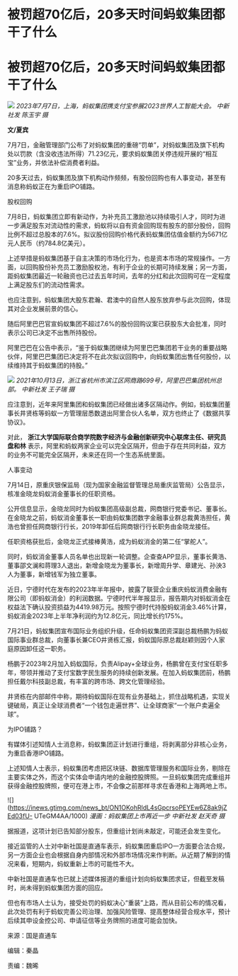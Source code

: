 # 被罚超70亿后，20多天时间蚂蚁集团都干了什么

# 被罚超70亿后，20多天时间蚂蚁集团都干了什么

![](https://inews.gtimg.com/news_bt/O-IgVHuBQHL04REbbL_XlTgEZTWyBXNG4MXJQRE2G5NmoAA/1000)
_2023年7月7日，上海，蚂蚁集团携支付宝参展2023世界人工智能大会。 中新社发 陈玉宇 摄_

**文/夏宾**

7月7日，金融管理部门公布了对蚂蚁集团的重磅“罚单”，对蚂蚁集团及旗下机构处以罚款（含没收违法所得）71.23亿元，要求蚂蚁集团关停违规开展的“相互宝”业务，并依法补偿消费者利益。

20多天过去，蚂蚁集团及旗下机构动作频频，有股份回购也有人事变动，甚至有消息称蚂蚁正在为重启IPO铺路。

股权回购

7月8日，蚂蚁集团立即有新动作，为补充员工激励池以持续吸引人才，同时为进一步满足股东对流动性的需求，蚂蚁将以自有资金回购现有股东的部分股份，回购比例不超过总股本的7.6%。拟议股份回购价格代表蚂蚁集团估值金额约为5671亿元人民币（约784.8亿美元）。

上述举措是蚂蚁集团基于自主决策的市场化行为，也是资本市场的常规操作。一方面，以回购股份补充员工激励股权池，有利于企业的长期可持续发展；另一方面，距蚂蚁集团最近一轮融资也已过去五年时间，去年的分红和此次回购可在一定程度上满足股东们的流动性需求。

也应注意到，蚂蚁集团大股东君瀚、君澳中的自然人股东放弃参与此次回购，体现其对企业发展前景的信心。

随后阿里巴巴官宣蚂蚁集团不超过7.6%的股份回购议案已获股东大会批准，同时表示公司已决定不出售所持股份。

阿里巴巴在公告中表示，“鉴于蚂蚁集团继续为阿里巴巴集团若干业务的重要战略伙伴，阿里巴巴集团已决定将不在此次拟议回购中，向蚂蚁集团出售任何股份，以续维持其于蚂蚁集团的持股。”

![](https://inews.gtimg.com/news_bt/OYMP59vbao4NfFEd5gPfEsIyEMCOEl_wzZgObAQpw95q4AA/1000)
_2021年10月13日，浙江省杭州市滨江区网商路699号，阿里巴巴集团杭州总部。 中新社发 王子瑞 摄_

应注意到，近年来阿里集团和蚂蚁集团已经做出诸多区隔动作。例如，蚂蚁集团董事长井贤栋等蚂蚁一方管理层悉数退出阿里合伙人名单，双方也终止了《数据共享协议》。

对此， **浙江大学国际联合商学院数字经济与金融创新研究中心联席主任、研究员盘和林**
表示，阿里和蚂蚁两家企业可以完全区隔开，但由于存在共同利益，双方的业务不可能完全区隔开，未来还在同一个生态系统里面。

人事变动

7月14日，原重庆银保监局（现为国家金融监督管理总局重庆监管局）公告显示，核准金晓龙蚂蚁消金董事长的任职资格。

公开信息显示，金晓龙同时为蚂蚁集团高级副总裁，网商银行党委书记、董事长。在金晓龙之前，蚂蚁消金董事长一职由蚂蚁集团数字金融事业群总裁黄浩担任，黄浩也曾担任网商银行行长，2019年卸任后网商银行行长职务由金晓龙接任。

任职资格获批后，金晓龙正式接棒黄浩，成为蚂蚁消金的第二任“掌舵人”。

同时，蚂蚁消金董事人员名单也出现新一轮调整。企查查APP显示，董事长黄浩、董事邵文澜和蒋理3人退出，新增金晓龙为董事长，新增周升学、章建光、孙泱3人为董事，新增钱军为独立董事。

近日，宁德时代在发布的2023年半年报中，披露了联营企业重庆蚂蚁消费金融有限公司（即蚂蚁消金）的利润数据。宁德时代半年报显示，报告期内对蚂蚁消金在权益法下确认投资损益为4419.98万元。按照宁德时代持股蚂蚁消金3.46%计算，蚂蚁消金2023年上半年净利润约为12.8亿元，同比增长约175%。

7月21日，蚂蚁集团宣布国际业务组织升级，任命蚂蚁集团资深副总裁杨鹏为蚂蚁国际事业群总裁，向董事长兼CEO井贤栋汇报，蚂蚁国际原总裁赵颖则因个人家庭原因卸任这一职务。

杨鹏于2023年2月加入蚂蚁国际，负责Alipay+全球业务，杨鹏曾在支付宝任职多年，带领并推动了支付宝数字民生服务的持续创新发展。在加入蚂蚁集团前，杨鹏担任戴尔科技副总裁，有丰富的跨市场、跨文化管理经验。

井贤栋在内部邮件中称，期待蚂蚁国际在现有业务基础上，抓住战略机遇，实现关键破局，真正让全球消费者“一个钱包走遍世界”、让全球商家“一个账户卖遍全球”。

为IPO铺路？

有媒体引述知情人士消息称，蚂蚁集团正计划进行重组，将剥离部分非核心业务，为重启香港IPO铺路。

上述知情人士表示，蚂蚁集团考虑把区块链、数据库管理服务和国际业务，剔除在主要实体之外，而这个实体会申请内地的金融控股牌照。一旦蚂蚁集团完成重组并获得金融控股牌照，便可在港上市，不会像之前那样寻求在香港和上海两地上市。

![](https://inews.gtimg.com/news_bt/ON1OKohRldL4sGpcrsoPEYEw6Z8ak9jZEd03fU-
UTeGM4AA/1000) _漫画：蚂蚁集团上市再近一步 中新社发 赵天奇 摄_

据报道，这项计划已告知部分股东，但重组计划尚未敲定，可能还会发生变化。

接近监管的人士对中新社国是直通车表示，蚂蚁集团重启IPO一方面要合法合规，另一方面企业也会根据自身内部情况和外部市场情况来作判断。从近期了解到的情况来看，短期内，蚂蚁重新上市的可能性不大。

中新社国是直通车也已就上述媒体报道的重组计划向蚂蚁集团求证，但截至发稿时，尚未得到蚂蚁集团方面的回应。

但也有市场人士认为，接受处罚的蚂蚁决心“重装”上路，而从目前公布的情况看，此次处罚有利于蚂蚁完善公司治理、加强风险管理、提高整体经营合规水平，预计后续其申设金控公司、申请征信等业务牌照的进度可能会加快。

来源：国是直通车

编辑：秦晶

责编：魏晞

